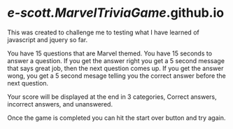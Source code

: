 # _e-scott.MarvelTriviaGame_.github.io

This was created to challenge me to testing what I have learned of javascript and jquery so far.

You have 15 questions that are Marvel themed. You have 15 seconds to answer a question.
If you get the answer right you get a 5 second message that says great job, then the next question comes up.
If you get the answer wong, you get a 5 second mesage telling you the correct answer before the next question.

Your score will be displayed at the end in 3 categories, Correct answers, incorrect answers, and unanswered.

Once the game is completed you can hit the start over button and try again.
